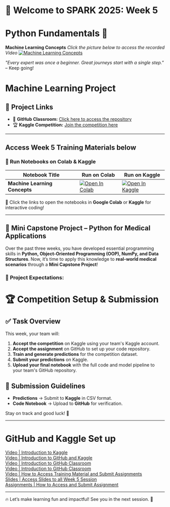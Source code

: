 
# 🚀 Welcome to SPARK 2025: Week 5 
# Python Fundamentals 🐍 
**Machine Learning Concepts** _Click the picture below to access the recorded Video_
[![Machine Learning Concepts]()]() 

*"Every expert was once a beginner. Great journeys start with a single step."* – Keep going!  

# Machine Learning Project  

## 🔗 Project Links  

- 📂 **GitHub Classroom:** [Click here to access the repository](https://classroom.github.com/a/vuqBW1s3)  
- 🏆 **Kaggle Competition:** [Join the competition here](https://www.kaggle.com/t/d73b869f72674ccdb0bca1e194ed9c4f)
---

## **Access Week 5 Training Materials below**
### 📖 Run Notebooks on Colab & Kaggle  

| Notebook Title | Run on Colab | Run on Kaggle |
|---------------|-------------|--------------|
| **Machine Learning Concepts** | [![Open In Colab](https://colab.research.google.com/assets/colab-badge.svg)](https://colab.research.google.com/drive/1XUUsGhx26sULzwQw4tEqxjMc-WmCD3WY?usp=sharing) | [![Open In Kaggle](https://kaggle.com/static/images/open-in-kaggle.svg)](https://www.kaggle.com/code/aondonamoses/machine-learning-concepts) |


🚀 Click the links to open the notebooks in **Google Colab** or **Kaggle** for interactive coding!

---
## 🏥 Mini Capstone Project – Python for Medical Applications  

Over the past three weeks, you have developed essential programming skills in **Python, Object-Oriented Programming (OOP), NumPy, and Data Structures**. Now, it’s time to apply this knowledge to **real-world medical scenarios** through a **Mini Capstone Project**!  

### 🎯 **Project Expectations:**  
# 🏆 Competition Setup & Submission  

## ✅ Task Overview  
This week, your team will:  
1. **Accept the competition** on Kaggle using your team's Kaggle account.  
2. **Accept the assignment** on GitHub to set up your code repository.  
3. **Train and generate predictions** for the competition dataset.  
4. **Submit your predictions** on Kaggle.  
5. **Upload your final notebook** with the full code and model pipeline to your team's GitHub repository.  

## 📌 Submission Guidelines  
- **Predictions** → Submit to **Kaggle** in CSV format.  
- **Code Notebook** → Upload to **GitHub** for verification.  

Stay on track and good luck! 🚀  

---

# GitHub and Kaggle Set up
[Video | Introduction to Kaggle](https://youtu.be/0nKvu6x9dU4)    
[Video | Introduction to GitHub and Kaggle](https://youtu.be/XFfogAFQUPY)     
[Video | Introduction to GitHub Classroom](https://youtu.be/fkEFcZu9ItQ)   
[Video | Introduction to GitHub Classroom](https://youtu.be/fkEFcZu9ItQ)   
[Video | How to Access Training Material and Submit Assignments](https://youtu.be/_qSnp0ScHpk)   
[Slides | Access Slides to all Week 5 Session](https://github.com/SPARK-Academy-2025/SPARK-2025/tree/main/SPARK%202025%3A%20Week%205%20-%20Machine%20Learning%20Concepts/Week%205%3A%20Slides)   
[Assignments | How to Access and Submit Assignment](https://classroom.github.com/a/_RCX3LWo)

---
🔥 Let’s make learning fun and impactful! See you in the next session. 🚀  



